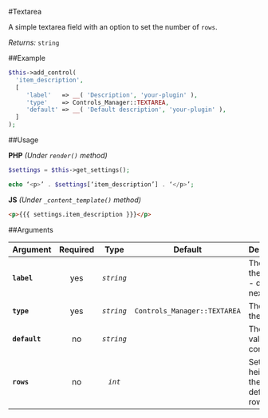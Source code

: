 #Textarea

A simple textarea field with an option to set the number of `rows`.

*Returns:* `string`

##Example

```php
$this->add_control(
  'item_description',
  [
     'label'   => __( 'Description', 'your-plugin' ),
     'type'    => Controls_Manager::TEXTAREA,
     'default' => __( 'Default description', 'your-plugin' ),
  ]
);
```

##Usage

**PHP** *(Under `render()` method)*
```php
$settings = $this->get_settings(); 

echo ‘<p>’ . $settings[‘item_description’] . ‘</p>’;
```

**JS** *(Under `_content_template()` method)*
```html
<p>{{{ settings.item_description }}}</p>
```

##Arguments

Argument       | Required   | Type         | Default                      | Description
------------   | :--------: | :------:     | :--------------------------: | ---------------------------------------------
**`label`**    | yes        | *`string`*   |                              | The label of the control - displayed next to it
**`type`**     | yes        | *`string`*   | `Controls_Manager::TEXTAREA` | The type of the control
**`default`**  | no         | *`string`*   |                              | The default value of the control
**`rows`**     | no         | *`int`*      |                              | Sets the height of the textarea defined by rows of text
